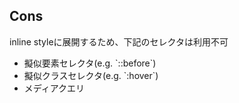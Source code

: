 ## Cons

inline styleに展開するため、下記のセレクタは利用不可

<ul class="bad">
  <li>擬似要素セレクタ(e.g. `::before`)</li>
  <li>擬似クラスセレクタ(e.g. `:hover`)</li>
  <li>メディアクエリ</li>
</ul>
